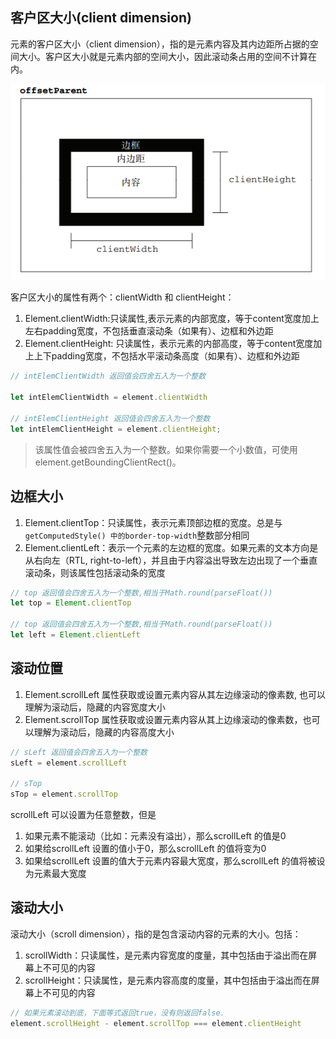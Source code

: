 
## 客户区大小(client dimension)
元素的客户区大小（client dimension），指的是元素内容及其内边距所占据的空间大小。客户区大小就是元素内部的空间大小，因此滚动条占用的空间不计算在内。

![](./元素客户区.png)

客户区大小的属性有两个：clientWidth 和 clientHeight：
1. Element.clientWidth:只读属性,表示元素的内部宽度，等于content宽度加上左右padding宽度，不包括垂直滚动条（如果有）、边框和外边距
2. Element.clientHeight: 只读属性，表示元素的内部高度，等于content宽度加上上下padding宽度，不包括水平滚动条高度（如果有）、边框和外边距
```js
// intElemClientWidth 返回值会四舍五入为一个整数 

let intElemClientWidth = element.clientWidth

// intElemClientHeight 返回值会四舍五入为一个整数 
let intElemClientHeight = element.clientHeight;
```
> 该属性值会被四舍五入为一个整数。如果你需要一个小数值，可使用 element.getBoundingClientRect()。

## 边框大小
1. Element.clientTop：只读属性，表示元素顶部边框的宽度。总是与`getComputedStyle() 中的border-top-width`整数部分相同
4. Element.clientLeft：表示一个元素的左边框的宽度。如果元素的文本方向是从右向左（RTL, right-to-left），并且由于内容溢出导致左边出现了一个垂直滚动条，则该属性包括滚动条的宽度

```js
// top 返回值会四舍五入为一个整数,相当于Math.round(parseFloat())
let top = Element.clientTop

// top 返回值会四舍五入为一个整数,相当于Math.round(parseFloat())
let left = Element.clientLeft
```

## 滚动位置
1. Element.scrollLeft 属性获取或设置元素内容从其左边缘滚动的像素数, 也可以理解为滚动后，隐藏的内容宽度大小
2. Element.scrollTop 属性获取或设置元素内容从其上边缘滚动的像素数，也可以理解为滚动后，隐藏的内容高度大小

```js
// sLeft 返回值会四舍五入为一个整数
sLeft = element.scrollLeft

// sTop
sTop = element.scrollTop
```
scrollLeft 可以设置为任意整数，但是
1. 如果元素不能滚动（比如：元素没有溢出），那么scrollLeft 的值是0
2. 如果给scrollLeft 设置的值小于0，那么scrollLeft 的值将变为0
3. 如果给scrollLeft 设置的值大于元素内容最大宽度，那么scrollLeft 的值将被设为元素最大宽度

## 滚动大小
滚动大小（scroll dimension），指的是包含滚动内容的元素的大小。包括：

1. scrollWidth：只读属性，是元素内容宽度的度量，其中包括由于溢出而在屏幕上不可见的内容
2. scrollHeight：只读属性，是元素内容高度的度量，其中包括由于溢出而在屏幕上不可见的内容

```js
// 如果元素滚动到底，下面等式返回true，没有则返回false.
element.scrollHeight - element.scrollTop === element.clientHeight
```


